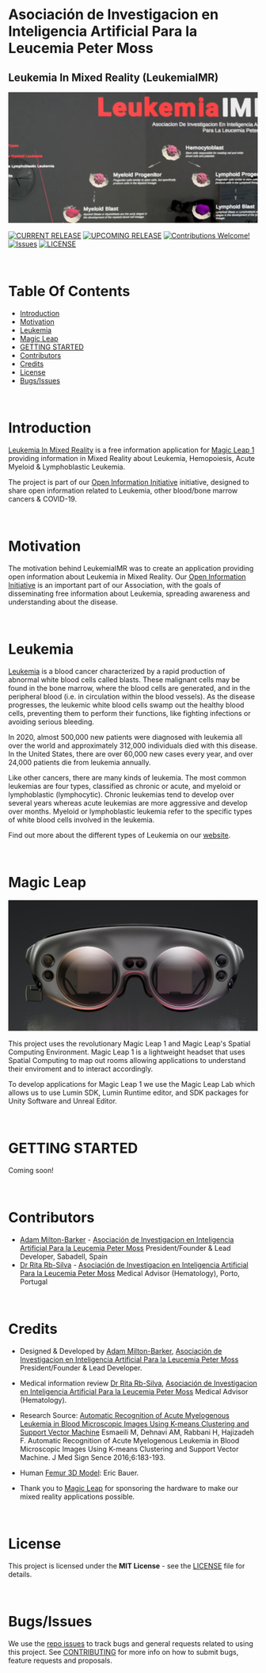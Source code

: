 # Asociación de Investigacion en Inteligencia Artificial Para la Leucemia Peter Moss
## Leukemia In Mixed Reality (LeukemiaIMR)

![Acute Lymphoblastic Leukemia oneAPI Classifier](assets/images/leukemia-imr.jpg)

[![CURRENT RELEASE](https://img.shields.io/badge/CURRENT%20RELEASE-0.0.0-blue.svg)](https://github.com/AIIAL/Leukemia-In-Mixed-Reality/tree/0.0.0) [![UPCOMING RELEASE](https://img.shields.io/badge/CURRENT%20DEV%20BRANCH-1.0.0-blue.svg)](https://github.com/AIIAL/Leukemia-In-Mixed-Reality/tree/1.0.0) [![Contributions Welcome!](https://img.shields.io/badge/Contributions-Welcome-lightgrey.svg)](CONTRIBUTING.md)  [![Issues](https://img.shields.io/badge/Issues-Welcome-lightgrey.svg)](issues) [![LICENSE](https://img.shields.io/badge/LICENSE-MIT-blue.svg)](LICENSE)

&nbsp;

# Table Of Contents

- [Introduction](#introduction)
- [Motivation](#motivation)
- [Leukemia](#leukemia)
- [Magic Leap](#magic-leap)
- [GETTING STARTED](#getting-started)
- [Contributors](#contributors)
- [Credits](#credits)
- [License](#license)
- [Bugs/Issues](#bugs-issues)

&nbsp;

# Introduction

[Leukemia In Mixed Reality](https://www.leukemiaairesearch.com/research/project/leukemia-ai-research/leukemia-in-mixed-reality) is a free information application for [Magic Leap 1]() providing information in Mixed Reality about Leukemia, Hemopoiesis, Acute Myeloid & Lymphoblastic Leukemia.

The project is part of our [Open Information Initiative](https://www.leukemiaairesearch.com/research/open-information) initiative, designed to share open information related to Leukemia, other blood/bone marrow cancers & COVID-19.

&nbsp;

# Motivation

The motivation behind LeukemiaIMR was to create an application providing open information about Leukemia in Mixed Reality. Our [Open Information Initiative](https://www.leukemiaairesearch.com/research/open-information) is an important part of our Association, with the goals of disseminating free information about Leukemia, spreading awareness and understanding about the disease.

&nbsp;

# Leukemia

[Leukemia](https://www.leukemiaairesearch.com/research/leukemia) is a blood cancer characterized by a rapid production of abnormal white blood cells called blasts. These malignant cells may be found in the bone marrow, where the blood cells are generated, and in the peripheral blood (i.e. in circulation within the blood vessels). As the disease progresses, the leukemic white blood cells swamp out the healthy blood cells, preventing them to perform their functions, like fighting infections or avoiding serious bleeding.

In 2020, almost 500,000 new patients were diagnosed with leukemia all over the world and approximately 312,000 individuals died with this disease. In the United States, there are over 60,000 new cases every year, and over 24,000 patients die from leukemia annually.

Like other cancers, there are many kinds of leukemia. The most common leukemias are four types, classified as chronic or acute, and myeloid or lymphoblastic (lymphocytic). Chronic leukemias tend to develop over several years whereas acute leukemias are more aggressive and develop over months. Myeloid or lymphoblastic leukemia refer to the specific types of white blood cells involved in the leukemia.

Find out more about the different types of Leukemia on our [website](https://www.leukemiaairesearch.com/research/leukemia).

&nbsp;

# Magic Leap
![Magic Leap 1](assets/images/magic-leap-1.jpg)

This project uses the revolutionary Magic Leap 1 and Magic Leap's Spatial Computing Environment. Magic Leap 1 is a lightweight headset that uses Spatial Computing to map out rooms allowing applications to understand their enviroment and to interact accordingly.

To develop applications for Magic Leap 1 we use the Magic Leap Lab which allows us to use Lumin SDK, Lumin Runtime editor, and SDK packages for Unity Software and Unreal Editor.

&nbsp;

# GETTING STARTED

Coming soon!

&nbsp;

# Contributors

- [Adam Milton-Barker](https://www.leukemiaairesearch.com/association/volunteers/adam-milton-barker "Adam Milton-Barker") - [Asociación de Investigacion en Inteligencia Artificial Para la Leucemia Peter Moss](https://www.leukemiaresearchassociation.ai "Asociación de Investigacion en Inteligencia Artificial Para la Leucemia Peter Moss") President/Founder & Lead Developer, Sabadell, Spain
- [Dr Rita Rb-Silva](https://www.leukemiaairesearch.com/association/volunteers/rita-silva-md-phd "Dr Rita Rb-Silva") - [Asociación de Investigacion en Inteligencia Artificial Para la Leucemia Peter Moss](https://www.leukemiaresearchassociation.ai "Asociación de Investigacion en Inteligencia Artificial Para la Leucemia Peter Moss") Medical Advisor (Hematology), Porto, Portugal

&nbsp;

# Credits

- Designed & Developed by [Adam Milton-Barker](https://www.leukemiaairesearch.com/association/volunteers/adam-milton-barker "Adam Milton-Barker"), [Asociación de Investigacion en Inteligencia Artificial Para la Leucemia Peter Moss](https://www.leukemiaresearchassociation.ai "Asociación de Investigacion en Inteligencia Artificial Para la Leucemia Peter Moss") President/Founder & Lead Developer.

- Medical information review [Dr Rita Rb-Silva](https://www.leukemiaairesearch.com/association/volunteers/rita-silva-md-phd "Dr Rita Rb-Silva"), [Asociación de Investigacion en Inteligencia Artificial Para la Leucemia Peter Moss](https://www.leukemiaresearchassociation.ai "Asociación de Investigacion en Inteligencia Artificial Para la Leucemia Peter Moss") Medical Advisor (Hematology).

- Research Source: [Automatic Recognition of Acute Myelogenous Leukemia in Blood Microscopic Images Using K-means Clustering and Support Vector Machine](https://pubmed.ncbi.nlm.nih.gov/27563575/) Esmaeili M, Dehnavi AM, Rabbani H, Hajizadeh F. Automatic Recognition of Acute Myelogenous Leukemia in Blood Microscopic Images Using K-means Clustering and Support Vector Machine. J Med Sign Sence 2016;6:183-193.

- Human [Femur 3D Model](https://sketchfab.com/3d-models/human-femur-a9c1f1a88b104c3fbfe975fa10b31b31): Eric Bauer.

- Thank you to [Magic Leap](https://www.magicleap.com/en-us) for sponsoring the hardware to make our mixed reality applications possible.

&nbsp;

# License
This project is licensed under the **MIT License** - see the [LICENSE](LICENSE "LICENSE") file for details.

&nbsp;

# Bugs/Issues
We use the [repo issues](issues "repo issues") to track bugs and general requests related to using this project. See [CONTRIBUTING](CONTRIBUTING.md "CONTRIBUTING") for more info on how to submit bugs, feature requests and proposals.